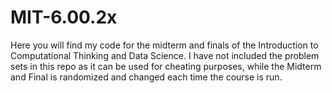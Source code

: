 # MIT-6.00.2x
Here you will find my code for the midterm and finals of the Introduction to Computational Thinking and Data Science. I have not included the problem sets in this repo as it can be used for cheating purposes, while the Midterm and Final is randomized and changed each time the course is run.
